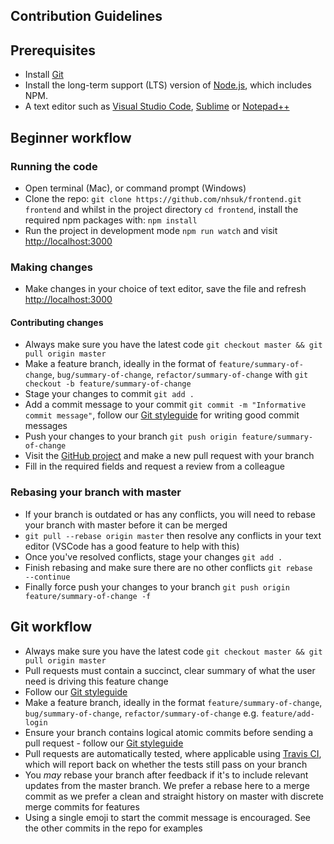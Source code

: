 ## Contribution Guidelines

## Prerequisites

- Install [Git](https://git-scm.com/book/en/v2/Getting-Started-Installing-Git)
- Install the long-term support (LTS) version of [Node.js](https://nodejs.org/en/), which includes NPM.
- A text editor such as [Visual Studio Code](https://code.visualstudio.com/), [Sublime](https://www.sublimetext.com/) or [Notepad++](https://notepad-plus-plus.org/)

## Beginner workflow

### Running the code

- Open terminal (Mac), or command prompt (Windows)
- Clone the repo: `git clone https://github.com/nhsuk/frontend.git frontend` and whilst in the project directory `cd frontend`, install the required npm packages with: `npm install`
- Run the project in development mode `npm run watch` and visit <a href="http://localhost:3000">http://localhost:3000</a>

### Making changes

- Make changes in your choice of text editor, save the file and refresh <a href="http://localhost:3000">http://localhost:3000</a>

#### Contributing changes

- Always make sure you have the latest code `git checkout master && git pull origin master`
- Make a feature branch, ideally in the format of `feature/summary-of-change`, `bug/summary-of-change`, `refactor/summary-of-change` with `git checkout -b feature/summary-of-change`
- Stage your changes to commit `git add .`
- Add a commit message to your commit `git commit -m "Informative commit message"`, follow our [Git styleguide](https://github.com/nhsuk/styleguides/blob/master/git.md) for writing good commit messages
- Push your changes to your branch `git push origin feature/summary-of-change`
- Visit the [GitHub project](https://github.com/nhsuk/frontend) and make a new pull request with your branch
- Fill in the required fields and request a review from a colleague

### Rebasing your branch with master

- If your branch is outdated or has any conflicts, you will need to rebase your branch with master before it can be merged
- `git pull --rebase origin master` then resolve any conflicts in your text editor (VSCode has a good feature to help with this)
- Once you've resolved conflicts, stage your changes `git add .`
- Finish rebasing and make sure there are no other conflicts `git rebase  --continue`
- Finally force push your changes to your branch `git push origin feature/summary-of-change -f`

## Git workflow

- Always make sure you have the latest code `git checkout master && git pull origin master`
- Pull requests must contain a succinct, clear summary of what the user need is driving this feature change
- Follow our [Git styleguide](https://github.com/nhsuk/styleguides/blob/master/git.md)
- Make a feature branch, ideally in the format `feature/summary-of-change`, `bug/summary-of-change`, `refactor/summary-of-change` e.g. `feature/add-login`
- Ensure your branch contains logical atomic commits before sending a pull request - follow our [Git styleguide](https://github.com/nhsuk/styleguides/blob/master/git.md)
- Pull requests are automatically tested, where applicable using [Travis CI](https://travis-ci.org/), which will report back on whether the tests still pass on your branch
- You *may* rebase your branch after feedback if it's to include relevant updates from the master branch. We prefer a rebase here to a merge commit as we prefer a clean and straight history on master with discrete merge commits for features
- Using a single emoji to start the commit message is encouraged. See the other commits in the repo for examples



